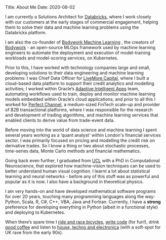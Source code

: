 Title: About Me
Date: 2020-08-02

I am currently a Solutions Architect for [Databricks](https://databricks.com), where I work closely with our customers at the early stages of commercial engagement, helping them to solve their data and machine learning problems using the Databricks platform.

I am also the co-founder of [Bodywork Machine Learning](https://www.bodyworkml.com) , the creators of [Bodywork](https://bodywork.readthedocs.io/en/latest/) - an open-source MLOps framework used by machine learning engineers to automate the deployment and execution of model-training workloads and model-scoring services, on Kubernetes.

Prior to this, I have worked with technology companies large and small, developing solutions to their data engineering and machine learning problems: I was Chief Data Officer for [LiveMore Capital](https://livemorecapital.com), where I built a cloud-based data platform to support their credit analytics and modelling activities; I worked within Oracle’s [Adaptive Intelligent Apps](https://www.oracle.com/applications/ai-apps/) team, automating workflows used to train, deploy and monitor machine learning models embedded within Oracle’s cloud applications; and prior to all this I worked for [Perfect Channel](https://www.perfectchannel.com), a medium-sized FinTech scale-up and provider of B2B transactional platforms, where I was responsible for the research and development of trading algorithms, and machine learning services that enabled clients to derive value from trade-event data.

Before moving into the world of data science and machine learning I spent several years working as a ‘quant analyst' within London's financial services sector. I was primarily focused on pricing and modelling the credit risk on derivative trades. So I know a thing or two about stochastic processes, time-series data, Monte Carlo methods and financial mathematics.

Going back even further, I graduated from [UCL](https://www.ucl.ac.uk/) with a PhD in Computational Neuroscience, that explored how machine-vision techniques can be used to better understand human visual cognition. I learnt a lot about statistical learning and neural networks - before any of this stuff was as powerful and popular as it is now. I also have a background in theoretical physics.

I am very hands-on and have developed mathematical software programs for over 20 years, touching many programming languages along the way: Python, Scala, R, C#, C++, VBA, Java and Fortran. Currently, I have a **strong** preference for developing everything in Python (albeit in a functional style) and deploying to Kubernetes.

When there’s spare time I [ride and race bicycles](https://www.strava.com/athletes/2026116), [write code](https://github.com/AlexIoannides) (for fun!), drink [good coffee](https://www.hasbean.co.uk) and listen to [house, techno and electronica](https://soundcloud.com/user-616657739/sets) (with a soft-spot for UK rave from the early 90s).
